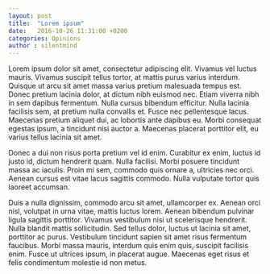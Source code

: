 ```yaml
---
layout: post
title:  "Lorem ipsum"
date:   2016-10-26 11:31:00 +0200
categories: Opinions 
author : silentmind
---
```


 Lorem ipsum dolor sit amet, consectetur adipiscing elit. Vivamus vel luctus mauris. Vivamus suscipit tellus tortor, at mattis purus varius interdum. Quisque ut arcu sit amet massa varius pretium malesuada tempus est. Donec pretium lacinia dolor, at dictum nibh euismod nec. Etiam viverra nibh in sem dapibus fermentum. Nulla cursus bibendum efficitur. Nulla lacinia facilisis sem, at pretium nulla convallis et. Fusce nec pellentesque lacus. Maecenas pretium aliquet dui, ac lobortis ante dapibus eu. Morbi consequat egestas ipsum, a tincidunt nisi auctor a. Maecenas placerat porttitor elit, eu varius tellus lacinia sit amet.

Donec a dui non risus porta pretium vel id enim. Curabitur ex enim, luctus id justo id, dictum hendrerit quam. Nulla facilisi. Morbi posuere tincidunt massa ac iaculis. Proin mi sem, commodo quis ornare a, ultricies nec orci. Aenean cursus est vitae lacus sagittis commodo. Nulla vulputate tortor quis laoreet accumsan.

Duis a nulla dignissim, commodo arcu sit amet, ullamcorper ex. Aenean orci nisl, volutpat in urna vitae, mattis luctus lorem. Aenean bibendum pulvinar ligula sagittis porttitor. Vivamus vestibulum nisi ut scelerisque hendrerit. Nulla blandit mattis sollicitudin. Sed tellus dolor, luctus ut lacinia sit amet, porttitor ac purus. Vestibulum tincidunt sapien sit amet risus fermentum faucibus. Morbi massa mauris, interdum quis enim quis, suscipit facilisis enim. Fusce ut ultrices ipsum, in placerat augue. Maecenas eget risus et felis condimentum molestie id non metus.
